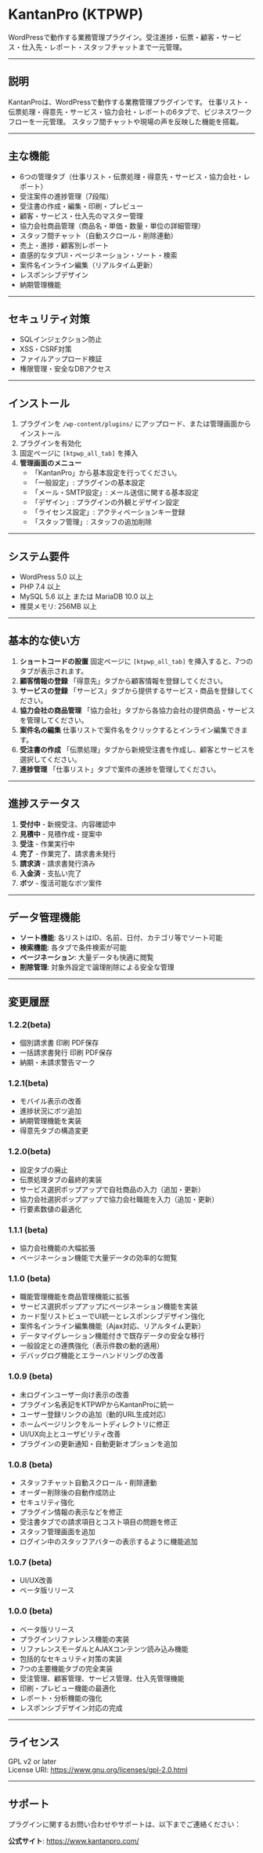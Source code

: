 # KantanPro (KTPWP)

WordPressで動作する業務管理プラグイン。受注進捗・伝票・顧客・サービス・仕入先・レポート・スタッフチャットまで一元管理。

---

## 説明
KantanProは、WordPressで動作する業務管理プラグインです。
仕事リスト・伝票処理・得意先・サービス・協力会社・レポートの6タブで、ビジネスワークフローを一元管理。
スタッフ間チャットや現場の声を反映した機能を搭載。

---

## 主な機能
- 6つの管理タブ（仕事リスト・伝票処理・得意先・サービス・協力会社・レポート）
- 受注案件の進捗管理（7段階）
- 受注書の作成・編集・印刷・プレビュー
- 顧客・サービス・仕入先のマスター管理
- 協力会社商品管理（商品名・単価・数量・単位の詳細管理）
- スタッフ間チャット（自動スクロール・削除連動）
- 売上・進捗・顧客別レポート
- 直感的なタブUI・ページネーション・ソート・検索
- 案件名インライン編集（リアルタイム更新）
- レスポンシブデザイン
- 納期管理機能

---

## セキュリティ対策
- SQLインジェクション防止
- XSS・CSRF対策
- ファイルアップロード検証
- 権限管理・安全なDBアクセス

---

## インストール
1. プラグインを `/wp-content/plugins/` にアップロード、または管理画面からインストール
2. プラグインを有効化
3. 固定ページに `[ktpwp_all_tab]` を挿入
4. **管理画面のメニュー**
   - 「KantanPro」から基本設定を行ってください。
   - 「一般設定」: プラグインの基本設定
   - 「メール・SMTP設定」: メール送信に関する基本設定
   - 「デザイン」: プラグインの外観とデザイン設定
   - 「ライセンス設定」: アクティベーションキー登録
   - 「スタッフ管理」: スタッフの追加削除

---

## システム要件
- WordPress 5.0 以上
- PHP 7.4 以上
- MySQL 5.6 以上 または MariaDB 10.0 以上
- 推奨メモリ: 256MB 以上

---

## 基本的な使い方
1. **ショートコードの設置**
   固定ページに `[ktpwp_all_tab]` を挿入すると、7つのタブが表示されます。
2. **顧客情報の登録**
   「得意先」タブから顧客情報を登録してください。
3. **サービスの登録**
   「サービス」タブから提供するサービス・商品を登録してください。
4. **協力会社の商品管理**
   「協力会社」タブから各協力会社の提供商品・サービスを管理してください。
5. **案件名の編集**
   仕事リストで案件名をクリックするとインライン編集できます。
6. **受注書の作成**
   「伝票処理」タブから新規受注書を作成し、顧客とサービスを選択してください。
7. **進捗管理**
   「仕事リスト」タブで案件の進捗を管理してください。

---

## 進捗ステータス
1. **受付中** - 新規受注、内容確認中
2. **見積中** - 見積作成・提案中
3. **受注** - 作業実行中
4. **完了** - 作業完了、請求書未発行
5. **請求済** - 請求書発行済み
6. **入金済** - 支払い完了
7. **ボツ** - 復活可能なボツ案件

---

## データ管理機能
- **ソート機能**: 各リストはID、名前、日付、カテゴリ等でソート可能
- **検索機能**: 各タブで条件検索が可能
- **ページネーション**: 大量データも快適に閲覧
- **削除管理**: 対象外設定で論理削除による安全な管理

---

## 変更履歴

### 1.2.2(beta)
- 個別請求書 印刷 PDF保存
- 一括請求書発行 印刷 PDF保存
- 納期・未請求警告マーク

### 1.2.1(beta)
- モバイル表示の改善
- 進捗状況にボツ追加
- 納期管理機能を実装
- 得意先タブの構造変更

### 1.2.0(beta)
- 設定タブの廃止
- 伝票処理タブの最終的実装
- サービス選択ポップアップで自社商品の入力（追加・更新）
- 協力会社選択ポップアップで協力会社職能を入力（追加・更新）
- 行要素数値の最適化

### 1.1.1 (beta)
- 協力会社機能の大幅拡張
- ページネーション機能で大量データの効率的な閲覧

### 1.1.0 (beta)
- 職能管理機能を商品管理機能に拡張
- サービス選択ポップアップにページネーション機能を実装
- カード型リストビューでUI統一とレスポンシブデザイン強化
- 案件名インライン編集機能（Ajax対応、リアルタイム更新）
- データマイグレーション機能付きで既存データの安全な移行
- 一般設定との連携強化（表示件数の動的適用）
- デバッグログ機能とエラーハンドリングの改善

### 1.0.9 (beta)
- 未ログインユーザー向け表示の改善
- プラグイン名表記をKTPWPからKantanProに統一
- ユーザー登録リンクの追加（動的URL生成対応）
- ホームページリンクをルートディレクトリに修正
- UI/UX向上とユーザビリティ改善
- プラグインの更新通知・自動更新オプションを追加

### 1.0.8 (beta)
- スタッフチャット自動スクロール・削除連動
- オーダー削除後の自動作成防止
- セキュリティ強化
- プラグイン情報の表示などを修正
- 受注書タブでの請求項目とコスト項目の問題を修正
- スタッフ管理画面を追加
- ログイン中のスタッフアバターの表示するように機能追加

### 1.0.7 (beta)
- UI/UX改善
- ベータ版リリース

### 1.0.0 (beta)
- ベータ版リリース
- プラグインリファレンス機能の実装
- リファレンスモーダルとAJAXコンテンツ読み込み機能
- 包括的なセキュリティ対策の実装
- 7つの主要機能タブの完全実装
- 受注管理、顧客管理、サービス管理、仕入先管理機能
- 印刷・プレビュー機能の最適化
- レポート・分析機能の強化
- レスポンシブデザイン対応の完成

---

## ライセンス
GPL v2 or later  
License URI: https://www.gnu.org/licenses/gpl-2.0.html

---

## サポート

プラグインに関するお問い合わせやサポートは、以下までご連絡ください：

**公式サイト**: https://www.kantanpro.com/